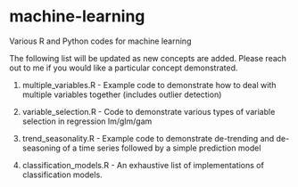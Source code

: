 # machine-learning
Various R and Python codes for machine learning


The following list will be updated as new concepts are added. Please reach out to me if you would like a particular concept demonstrated.

1. multiple_variables.R - Example code to demonstrate how to deal with multiple variables together (includes outlier detection)

2. variable_selection.R - Code to demonstrate various types of variable selection in regression lm/glm/gam

3. trend_seasonality.R - Example code to demonstrate de-trending and de-seasoning of a time series followed by a simple prediction model

4. classification_models.R - An exhaustive list of implementations of classification models.
